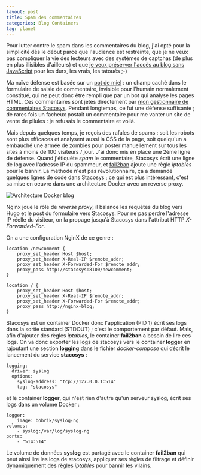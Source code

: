 ```yaml
---
layout: post
title: Spam des commentaires
categories: Blog Containers
tag: planet
---
```


Pour lutter contre le spam dans les commentaires du blog, j'ai opté pour la simplicité dès le début parce que l'audience est restreinte, que je ne veux pas compliquer la vie des lecteurs avec des systèmes de captchas<!-- more --> (de plus en plus illisibles d'ailleurs) et que [je veux préserver l'accès au blog sans JavaScript](/2017/un-blog-plus-respectueux/) pour les durs, les vrais, les tatoués ;-)

Ma naïve défense est basée sur un [pot de miel](https://fr.wikipedia.org/wiki/Honeypot) : un champ caché dans le formulaire de saisie de commentaire, invisible pour l'humain normalement constitué, qui ne peut donc être rempli que par un bot qui analyse les pages HTML. Ces commentaires sont jetés directement par [mon gestionnaire de commentaires Stacosys](https://github.com/kianby/stacosys). Pendant longtemps, ce fut une défense suffisante ; de rares fois un facheux postait un commentaire pour me vanter un site de vente de pilules : je refusais le commentaire et voilà.

Mais depuis quelques temps, je reçois des rafales de spams : soit les robots sont plus efficaces et analysent aussi la CSS de la page, soit quelqu'un a embauché une armée de zombies pour poster manuellement sur tous les sites à moins de 100 visiteurs / jour. J'ai donc mis en place une 2ème ligne de défense. Quand j'étiquète *spam* le commentaire, Stacosys écrit une ligne de log avec l'adresse IP du spammeur, et [fail2ban](https://github.com/fail2ban/fail2ban) ajoute une règle *iptables* pour le bannir. La méthode n'est pas révolutionnaire, ça a demandé quelques lignes de code dans Stacosys ; ce qui est plus intéressant, c'est sa mise en oeuvre dans une architecture Docker avec un reverse proxy.

![Architecture Docker blog](/images/2018/docker-blog.png)

Nginx joue le rôle de *reverse proxy*, il balance les requêtes du blog vers Hugo et le post du formulaire vers Stacosys. Pour ne pas perdre l'adresse IP réelle du visiteur, on la propage jusqu'à Stacosys dans l'attribut HTTP *X-Forwarded-For*.

On a une configuration NginX de ce genre :

    location /newcomment {
        proxy_set_header Host $host;
        proxy_set_header X-Real-IP $remote_addr;
        proxy_set_header X-Forwarded-For $remote_addr;
        proxy_pass http://stacosys:8100/newcomment;
    }

    location / {
        proxy_set_header Host $host;
        proxy_set_header X-Real-IP $remote_addr;
        proxy_set_header X-Forwarded-For $remote_addr;
        proxy_pass http://nginx-blog;
    }

Stacosys est un container Docker donc l'application (PID 1) écrit ses logs dans la sortie standard (STDOUT) ; c'est le comportement par défaut. Mais, afin d'ajouter des règles *iptables*, le container **fail2ban** a besoin de lire ces logs. On va donc exporter les logs de stacosys vers le container **logger** en rajoutant une section **logging** dans le fichier *docker-compose* qui décrit le lancement du service **stacosys** :

    logging:
      driver: syslog
      options:
        syslog-address: "tcp://127.0.0.1:514"
        tag: "stacosys"

et le container **logger**, qui n'est rien d'autre qu'un serveur syslog, écrit ses logs dans un volume Docker :

    logger:
        image: bobrik/syslog-ng
    volumes:
        - syslog:/var/log/syslog-ng
    ports:
        - "514:514"

 Le volume de données **syslog** est partagé avec le container **fail2ban** qui peut ainsi lire les logs de stacosys, appliquer ses règles de filtrage et définir dynamiquement des règles *iptables* pour bannir les vilains.